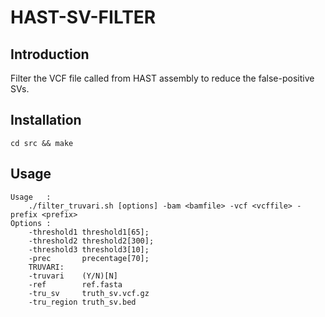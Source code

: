 # HAST-SV-FILTER

## Introduction

Filter the VCF file called from HAST assembly to reduce the false-positive SVs.

## Installation

```
cd src && make 
```

## Usage 
```
Usage	:
	./filter_truvari.sh [options] -bam <bamfile> -vcf <vcffile> -prefix <prefix>
Options	:
	-threshold1	threshold1[65];
	-threshold2	threshold2[300];
	-threshold3	threshold3[10];
	-prec		precentage[70];
	TRUVARI:
	-truvari	(Y/N)[N]
	-ref		ref.fasta
	-tru_sv		truth_sv.vcf.gz
	-tru_region	truth_sv.bed
  ```
